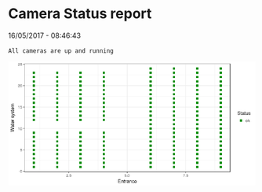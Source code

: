 Camera Status report
================
16/05/2017 - 08:46:43

    All cameras are up and running

![](camreport_files/figure-markdown_github/unnamed-chunk-2-1.png)
